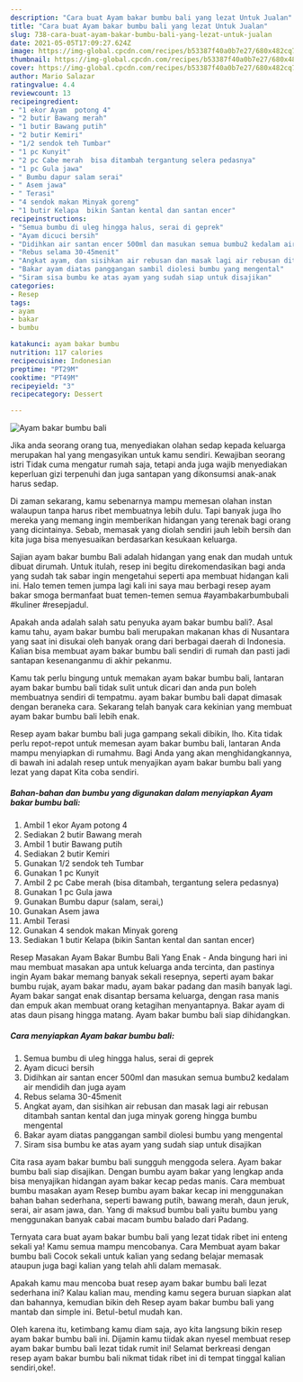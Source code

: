 ```yaml
---
description: "Cara buat Ayam bakar bumbu bali yang lezat Untuk Jualan"
title: "Cara buat Ayam bakar bumbu bali yang lezat Untuk Jualan"
slug: 738-cara-buat-ayam-bakar-bumbu-bali-yang-lezat-untuk-jualan
date: 2021-05-05T17:09:27.624Z
image: https://img-global.cpcdn.com/recipes/b53387f40a0b7e27/680x482cq70/ayam-bakar-bumbu-bali-foto-resep-utama.jpg
thumbnail: https://img-global.cpcdn.com/recipes/b53387f40a0b7e27/680x482cq70/ayam-bakar-bumbu-bali-foto-resep-utama.jpg
cover: https://img-global.cpcdn.com/recipes/b53387f40a0b7e27/680x482cq70/ayam-bakar-bumbu-bali-foto-resep-utama.jpg
author: Mario Salazar
ratingvalue: 4.4
reviewcount: 13
recipeingredient:
- "1 ekor Ayam  potong 4"
- "2 butir Bawang merah"
- "1 butir Bawang putih"
- "2 butir Kemiri"
- "1/2 sendok teh Tumbar"
- "1 pc Kunyit"
- "2 pc Cabe merah  bisa ditambah tergantung selera pedasnya"
- "1 pc Gula jawa"
- " Bumbu dapur salam serai"
- " Asem jawa"
- " Terasi"
- "4 sendok makan Minyak goreng"
- "1 butir Kelapa  bikin Santan kental dan santan encer"
recipeinstructions:
- "Semua bumbu di uleg hingga halus, serai di geprek"
- "Ayam dicuci bersih"
- "Didihkan air santan encer 500ml dan masukan semua bumbu2 kedalam air mendidih dan juga ayam"
- "Rebus selama 30-45menit"
- "Angkat ayam, dan sisihkan air rebusan dan masak lagi air rebusan ditambah santan kental dan juga minyak goreng hingga bumbu mengental"
- "Bakar ayam diatas panggangan sambil diolesi bumbu yang mengental"
- "Siram sisa bumbu ke atas ayam yang sudah siap untuk disajikan"
categories:
- Resep
tags:
- ayam
- bakar
- bumbu

katakunci: ayam bakar bumbu 
nutrition: 117 calories
recipecuisine: Indonesian
preptime: "PT29M"
cooktime: "PT49M"
recipeyield: "3"
recipecategory: Dessert

---
```



![Ayam bakar bumbu bali](https://img-global.cpcdn.com/recipes/b53387f40a0b7e27/680x482cq70/ayam-bakar-bumbu-bali-foto-resep-utama.jpg)

Jika anda seorang orang tua, menyediakan olahan sedap kepada keluarga merupakan hal yang mengasyikan untuk kamu sendiri. Kewajiban seorang istri Tidak cuma mengatur rumah saja, tetapi anda juga wajib menyediakan keperluan gizi terpenuhi dan juga santapan yang dikonsumsi anak-anak harus sedap.

Di zaman  sekarang, kamu sebenarnya mampu memesan olahan instan walaupun tanpa harus ribet membuatnya lebih dulu. Tapi banyak juga lho mereka yang memang ingin memberikan hidangan yang terenak bagi orang yang dicintainya. Sebab, memasak yang diolah sendiri jauh lebih bersih dan kita juga bisa menyesuaikan berdasarkan kesukaan keluarga. 

Sajian ayam bakar bumbu Bali adalah hidangan yang enak dan mudah untuk dibuat dirumah. Untuk itulah, resep ini begitu direkomendasikan bagi anda yang sudah tak sabar ingin mengetahui seperti apa membuat hidangan kali ini. Halo temen temen jumpa lagi kali ini saya mau berbagi resep ayam bakar smoga bermanfaat buat temen-temen semua #ayambakarbumbubali #kuliner #resepjadul.

Apakah anda adalah salah satu penyuka ayam bakar bumbu bali?. Asal kamu tahu, ayam bakar bumbu bali merupakan makanan khas di Nusantara yang saat ini disukai oleh banyak orang dari berbagai daerah di Indonesia. Kalian bisa membuat ayam bakar bumbu bali sendiri di rumah dan pasti jadi santapan kesenanganmu di akhir pekanmu.

Kamu tak perlu bingung untuk memakan ayam bakar bumbu bali, lantaran ayam bakar bumbu bali tidak sulit untuk dicari dan anda pun boleh membuatnya sendiri di tempatmu. ayam bakar bumbu bali dapat dimasak dengan beraneka cara. Sekarang telah banyak cara kekinian yang membuat ayam bakar bumbu bali lebih enak.

Resep ayam bakar bumbu bali juga gampang sekali dibikin, lho. Kita tidak perlu repot-repot untuk memesan ayam bakar bumbu bali, lantaran Anda mampu menyiapkan di rumahmu. Bagi Anda yang akan menghidangkannya, di bawah ini adalah resep untuk menyajikan ayam bakar bumbu bali yang lezat yang dapat Kita coba sendiri.

<!--inarticleads1-->

##### Bahan-bahan dan bumbu yang digunakan dalam menyiapkan Ayam bakar bumbu bali:

1. Ambil 1 ekor Ayam  potong 4
1. Sediakan 2 butir Bawang merah
1. Ambil 1 butir Bawang putih
1. Sediakan 2 butir Kemiri
1. Gunakan 1/2 sendok teh Tumbar
1. Gunakan 1 pc Kunyit
1. Ambil 2 pc Cabe merah  (bisa ditambah, tergantung selera pedasnya)
1. Gunakan 1 pc Gula jawa
1. Gunakan  Bumbu dapur (salam, serai,)
1. Gunakan  Asem jawa
1. Ambil  Terasi
1. Gunakan 4 sendok makan Minyak goreng
1. Sediakan 1 butir Kelapa  (bikin Santan kental dan santan encer)


Resep Masakan Ayam Bakar Bumbu Bali Yang Enak - Anda bingung hari ini mau membuat masakan apa untuk keluarga anda tercinta, dan pastinya ingin Ayam bakar memang banyak sekali resepnya, seperti ayam bakar bumbu rujak, ayam bakar madu, ayam bakar padang dan masih banyak lagi. Ayam bakar sangat enak disantap bersama keluarga, dengan rasa manis dan empuk akan membuat orang ketagihan menyantapnya. Bakar ayam di atas daun pisang hingga matang. Ayam bakar bumbu bali siap dihidangkan. 

<!--inarticleads2-->

##### Cara menyiapkan Ayam bakar bumbu bali:

1. Semua bumbu di uleg hingga halus, serai di geprek
1. Ayam dicuci bersih
1. Didihkan air santan encer 500ml dan masukan semua bumbu2 kedalam air mendidih dan juga ayam
1. Rebus selama 30-45menit
1. Angkat ayam, dan sisihkan air rebusan dan masak lagi air rebusan ditambah santan kental dan juga minyak goreng hingga bumbu mengental
1. Bakar ayam diatas panggangan sambil diolesi bumbu yang mengental
1. Siram sisa bumbu ke atas ayam yang sudah siap untuk disajikan


Cita rasa ayam bakar bumbu bali sungguh menggoda selera. Ayam bakar bumbu bali siap disajikan. Dengan bumbu ayam bakar yang lengkap anda bisa menyajikan hidangan ayam bakar kecap pedas manis. Cara membuat bumbu masakan ayam Resep bumbu ayam bakar kecap ini menggunakan bahan bahan sederhana, seperti bawang putih, bawang merah, daun jeruk, serai, air asam jawa, dan. Yang di maksud bumbu bali yaitu bumbu yang menggunakan banyak cabai macam bumbu balado dari Padang. 

Ternyata cara buat ayam bakar bumbu bali yang lezat tidak ribet ini enteng sekali ya! Kamu semua mampu mencobanya. Cara Membuat ayam bakar bumbu bali Cocok sekali untuk kalian yang sedang belajar memasak ataupun juga bagi kalian yang telah ahli dalam memasak.

Apakah kamu mau mencoba buat resep ayam bakar bumbu bali lezat sederhana ini? Kalau kalian mau, mending kamu segera buruan siapkan alat dan bahannya, kemudian bikin deh Resep ayam bakar bumbu bali yang mantab dan simple ini. Betul-betul mudah kan. 

Oleh karena itu, ketimbang kamu diam saja, ayo kita langsung bikin resep ayam bakar bumbu bali ini. Dijamin kamu tiidak akan nyesel membuat resep ayam bakar bumbu bali lezat tidak rumit ini! Selamat berkreasi dengan resep ayam bakar bumbu bali nikmat tidak ribet ini di tempat tinggal kalian sendiri,oke!.

